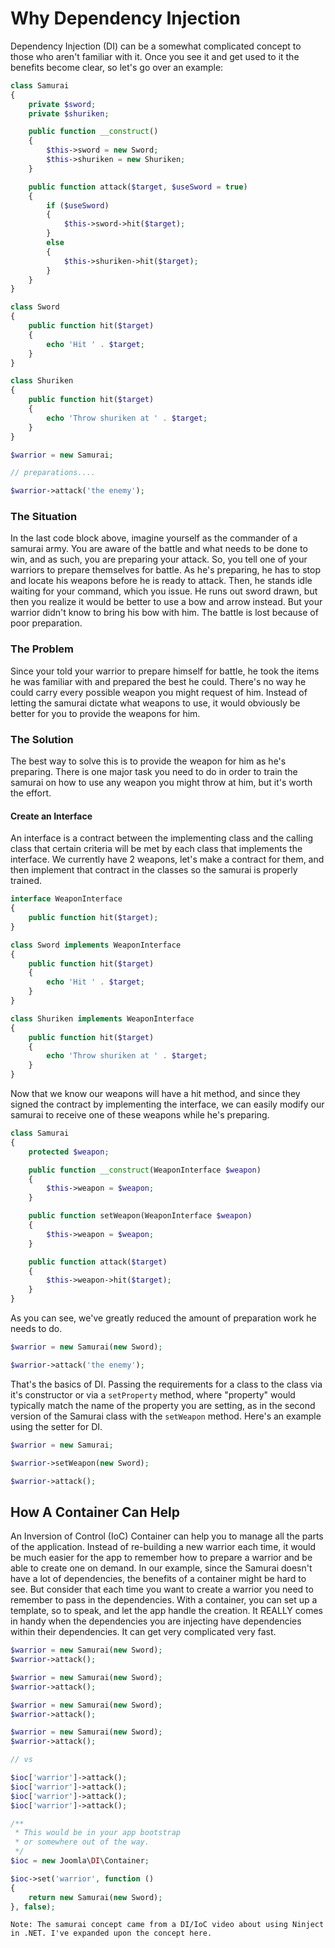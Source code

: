 # Why Dependency Injection

Dependency Injection (DI) can be a somewhat complicated concept to those who aren't familiar with it. Once you see it and get used to it the benefits become clear, so let's go over an example:

```php
class Samurai
{
	private $sword;
	private $shuriken;

	public function __construct()
	{
		$this->sword = new Sword;
		$this->shuriken = new Shuriken;
	}

	public function attack($target, $useSword = true)
	{
		if ($useSword)
		{
			$this->sword->hit($target);
		}
		else
		{
			$this->shuriken->hit($target);
		}
	}
}
```
```php
class Sword
{
	public function hit($target)
	{
		echo 'Hit ' . $target;
	}
}
```
```php
class Shuriken
{
	public function hit($target)
	{
		echo 'Throw shuriken at ' . $target;
	}
}
```
```php
$warrior = new Samurai;

// preparations....

$warrior->attack('the enemy');
```

### The Situation

In the last code block above, imagine yourself as the commander of a samurai army. You are aware of the battle and what needs to be done to win, and as such, you are preparing your attack. So, you tell one of your warriors to prepare themselves for battle. As he's preparing, he has to stop and locate his weapons before he is ready to attack. Then, he stands idle waiting for your command, which you issue. He runs out sword drawn, but then you realize it would be better to use a bow and arrow instead. But your warrior didn't know to bring his bow with him. The battle is lost because of poor preparation.

### The Problem

Since your told your warrior to prepare himself for battle, he took the items he was familiar with and prepared the best he could. There's no way he could carry every possible weapon you might request of him. Instead of letting the samurai dictate what weapons to use, it would obviously be better for you to provide the weapons for him.

### The Solution

The best way to solve this is to provide the weapon for him as he's preparing. There is one major task you need to do in order to train the samurai on how to use any weapon you might throw at him, but it's worth the effort.

#### Create an Interface

An interface is a contract between the implementing class and the calling class that certain criteria will be met by each class that implements the interface. We currently have 2 weapons, let's make a contract for them, and then implement that contract in the classes so the samurai is properly trained.

```php
interface WeaponInterface
{
	public function hit($target);
}

class Sword implements WeaponInterface
{
	public function hit($target)
	{
		echo 'Hit ' . $target;
	}
}

class Shuriken implements WeaponInterface
{
	public function hit($target)
	{
		echo 'Throw shuriken at ' . $target;
	}
}
```

Now that we know our weapons will have a hit method, and since they signed the contract by implementing the interface, we can easily modify our samurai to receive one of these weapons while he's preparing.

```php
class Samurai
{
	protected $weapon;

	public function __construct(WeaponInterface $weapon)
	{
		$this->weapon = $weapon;
	}

	public function setWeapon(WeaponInterface $weapon)
	{
		$this->weapon = $weapon;
	}

	public function attack($target)
	{
		$this->weapon->hit($target);
	}
}
```

As you can see, we've greatly reduced the amount of preparation work he needs to do.

```php
$warrior = new Samurai(new Sword);

$warrior->attack('the enemy');
```

That's the basics of DI. Passing the requirements for a class to the class via it's constructor or via a `setProperty` method, where "property" would typically match the name of the property you are setting, as in the second version of the Samurai class with the `setWeapon` method. Here's an example using the setter for DI.

```php
$warrior = new Samurai;

$warrior->setWeapon(new Sword);

$warrior->attack();
```

## How A Container Can Help

An Inversion of Control (IoC) Container can help you to manage all the parts of the application. Instead of re-building a new warrior each time, it would be much easier for the app to remember how to prepare a warrior and be able to create one on demand. In our example, since the Samurai doesn't have a lot of dependencies, the benefits of a container might be hard to see. But consider that each time you want to create a warrior you need to remember to pass in the dependencies. With a container, you can set up a template, so to speak, and let the app handle the creation. It REALLY comes in handy when the dependencies you are injecting have dependencies within their dependencies. It can get very complicated very fast.

```php
$warrior = new Samurai(new Sword);
$warrior->attack();

$warrior = new Samurai(new Sword);
$warrior->attack();

$warrior = new Samurai(new Sword);
$warrior->attack();

$warrior = new Samurai(new Sword);
$warrior->attack();

// vs

$ioc['warrior']->attack();
$ioc['warrior']->attack();
$ioc['warrior']->attack();
$ioc['warrior']->attack();

/**
 * This would be in your app bootstrap
 * or somewhere out of the way.
 */
$ioc = new Joomla\DI\Container;

$ioc->set('warrior', function ()
{
	return new Samurai(new Sword);
}, false);
```

```
Note: The samurai concept came from a DI/IoC video about using Ninject in .NET. I've expanded upon the concept here.
```
